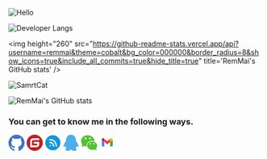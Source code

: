![Hello](https://readme-typing-svg.herokuapp.com?font=Fira+Code&pause=1000&width=435&lines=%F0%9F%A5%B0Hi%2CI'm+RemMai.;Nice+to+meet+you.%E2%98%83%EF%B8%8F)
  
<img height='260' src="https://github-readme-stats.vercel.app/api/top-langs/?username=remmai&layout=compact&langs_count=4&hide=EJS&exclude_repo=remmai.github.io,cdn&custom_title=I%27m%20a%20CSharp%20developer&theme=cobalt&bg_color=000000&border_radius=8" title='Developer Langs' />

<img height="260" src="https://github-readme-stats.vercel.app/api?username=remmai&theme=cobalt&bg_color=000000&border_radius=8&show_icons=true&include_all_commits=true&hide_title=true" title='RemMai's GitHub stats' />

<img height="260" src="https://github-readme-stats.vercel.app/api/pin/?username=remmai&repo=smartcat&theme=cobalt&bg_color=000000&border_radius=8)](https://github.com/remmai/smartcat"  title='SamrtCat' />


![RemMai's GitHub stats](https://github-readme-stats.vercel.app/api?username=remmai&theme=cobalt&bg_color=000000&border_radius=8&show_icons=true&include_all_commits=true&hide_title=true)

### You can get to know me in the following ways.
[![Github](./assets/github.png)](https://www.github.com/remmai) 
[![Gitee](./assets/gitee.png)](https://gitee.com/remmai)
[![Cnblogs](./assets/cnblogs.png)](https://www.cnblogs.com/remmai)
![2464233121](./assets/qq.png)
![remmaicool](./assets/wechat.png)
![remcoolmai@gmail.com](./assets/gmail.png)
